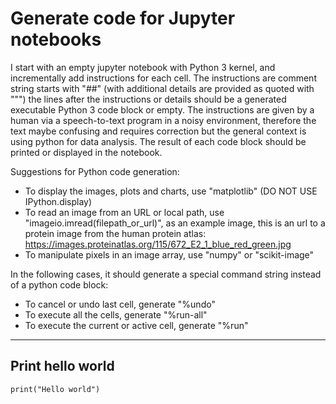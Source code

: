 # Generate code for Jupyter notebooks
I start with an empty jupyter notebook with Python 3 kernel, and incrementally add instructions for each cell. The instructions are comment string starts with "##" (with additional details are provided as quoted with """) the lines after the instructions or details should be a generated executable Python 3 code block or empty.
The instructions are given by a human via a speech-to-text program in a noisy environment, therefore the text maybe confusing and requires correction but the general context is using python for data analysis.
The result of each code block should be printed or displayed in the notebook.

Suggestions for Python code generation:
 - To display the images, plots and charts, use "matplotlib" (DO NOT USE IPython.display)
 - To read an image from an URL or local path, use "imageio.imread(filepath_or_url)", as an example image, this is an url to a protein image from the human protein atlas: https://images.proteinatlas.org/115/672_E2_1_blue_red_green.jpg
 - To manipulate pixels in an image array, use "numpy" or "scikit-image"

In the following cases, it should generate a special command string instead of a python code block:
 - To cancel or undo last cell, generate "%undo"
 - To execute all the cells, generate "%run-all"
 - To execute the current or active cell, generate "%run"

-----

## Print hello world
```
print("Hello world")
```